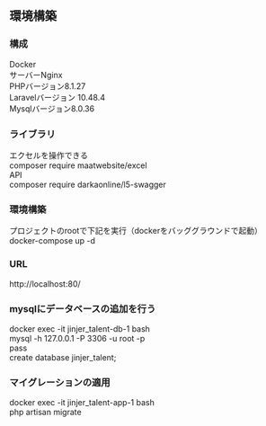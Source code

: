 ## 環境構築

### 構成
Docker<br/>
サーバーNginx<br/>
PHPバージョン8.1.27<br/>
Laravelバージョン 10.48.4<br/>
Mysqlバージョン8.0.36<br/>

### ライブラリ
エクセルを操作できる<br/>
composer require maatwebsite/excel<br/>
API<br/>
composer require darkaonline/l5-swagger<br/>

### 環境構築
プロジェクトのrootで下記を実行（dockerをバッググラウンドで起動）<br/>
docker-compose up -d<br/>

### URL
http://localhost:80/<br/>

### mysqlにデータベースの追加を行う
docker exec -it jinjer_talent-db-1 bash<br/>
mysql -h 127.0.0.1 -P 3306 -u root -p<br/>
pass<br/>
create database jinjer_talent;<br/>

### マイグレーションの適用
docker exec -it jinjer_talent-app-1 bash<br/>
php artisan migrate<br/>
